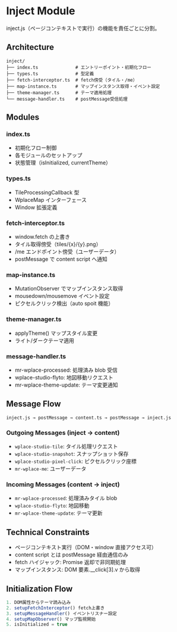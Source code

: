 # Inject Module

inject.js（ページコンテキストで実行）の機能を責任ごとに分割。

## Architecture

```
inject/
├── index.ts              # エントリーポイント・初期化フロー
├── types.ts              # 型定義
├── fetch-interceptor.ts  # fetch傍受（タイル・/me）
├── map-instance.ts       # マップインスタンス取得・イベント設定
├── theme-manager.ts      # テーマ適用処理
└── message-handler.ts    # postMessage受信処理
```

## Modules

### index.ts

- 初期化フロー制御
- 各モジュールのセットアップ
- 状態管理（isInitialized, currentTheme）

### types.ts

- TileProcessingCallback 型
- WplaceMap インターフェース
- Window 拡張定義

### fetch-interceptor.ts

- window.fetch の上書き
- タイル取得傍受（tiles/{x}/{y}.png）
- /me エンドポイント傍受（ユーザーデータ）
- postMessage で content script へ通知

### map-instance.ts

- MutationObserver でマップインスタンス取得
- mousedown/mousemove イベント設定
- ピクセルクリック検出（auto spoit 機能）

### theme-manager.ts

- applyTheme() マップスタイル変更
- ライト/ダークテーマ適用

### message-handler.ts

- mr-wplace-processed: 処理済み blob 受信
- wplace-studio-flyto: 地図移動リクエスト
- mr-wplace-theme-update: テーマ変更通知

## Message Flow

```
inject.js → postMessage → content.ts → postMessage → inject.js
```

### Outgoing Messages (inject → content)

- `wplace-studio-tile`: タイル処理リクエスト
- `wplace-studio-snapshot`: スナップショット保存
- `wplace-studio-pixel-click`: ピクセルクリック座標
- `mr-wplace-me`: ユーザーデータ

### Incoming Messages (content → inject)

- `mr-wplace-processed`: 処理済みタイル blob
- `wplace-studio-flyto`: 地図移動
- `mr-wplace-theme-update`: テーマ更新

## Technical Constraints

- ページコンテキスト実行（DOM・window 直接アクセス可）
- content script とは postMessage 経由通信のみ
- fetch ハイジャック: Promise 返却で非同期処理
- マップインスタンス: DOM 要素.\_\_click[3].v から取得

## Initialization Flow

```typescript
1. DOM属性からテーマ読み込み
2. setupFetchInterceptor() fetch上書き
3. setupMessageHandler() イベントリスナー設定
4. setupMapObserver() マップ監視開始
5. isInitialized = true
```
